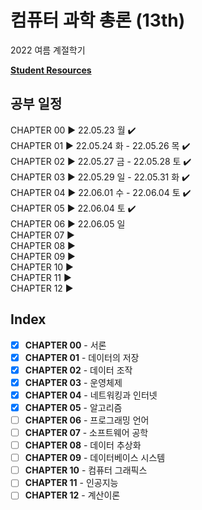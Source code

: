 # 컴퓨터 과학 총론 (13th)

2022 여름 계절학기

[**Student Resources**](https://media.pearsoncmg.com/ph/esm/ecs_brylow_csao_13/cw/)

## 공부 일정
CHAPTER 00 ▶ 22.05.23 월 ✔️  
CHAPTER 01 ▶ 22.05.24 화 - 22.05.26 목 ✔️  
CHAPTER 02 ▶ 22.05.27 금 - 22.05.28 토 ✔️    
CHAPTER 03 ▶ 22.05.29 일 - 22.05.31 화 ✔️    
CHAPTER 04 ▶ 22.06.01 수 - 22.06.04 토 ✔️   
CHAPTER 05 ▶ 22.06.04 토 ✔️       
CHAPTER 06 ▶ 22.06.05 일    
CHAPTER 07 ▶  
CHAPTER 08 ▶   
CHAPTER 09 ▶  
CHAPTER 10 ▶  
CHAPTER 11 ▶  
CHAPTER 12 ▶

## Index

- [X] **CHAPTER 00** - 서론
- [X] **CHAPTER 01** - 데이터의 저장
- [X] **CHAPTER 02** - 데이터 조작
- [X] **CHAPTER 03** - 운영체제
- [X] **CHAPTER 04** - 네트워킹과 인터넷
- [X] **CHAPTER 05** - 알고리즘
- [ ] **CHAPTER 06** - 프로그래밍 언어
- [ ] **CHAPTER 07** - 소프트웨어 공학
- [ ] **CHAPTER 08** - 데이터 추상화
- [ ] **CHAPTER 09** - 데이터베이스 시스템
- [ ] **CHAPTER 10** - 컴퓨터 그래픽스
- [ ] **CHAPTER 11** - 인공지능
- [ ] **CHAPTER 12** - 계산이론
